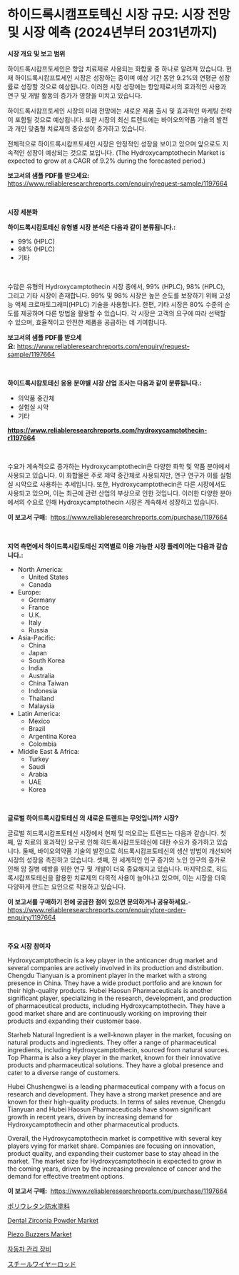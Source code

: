 <p><h1>하이드록시캠프토텍신 시장 규모: 시장 전망 및 시장 예측 (2024년부터 2031년까지)</h1></p><p><strong>시장 개요 및 보고 범위</strong></p>
<p><p>하이드록시캄프토세인은 항암 치료제로 사용되는 화합물 중 하나로 알려져 있습니다. 현재 하이드록시캄프토세인 시장은 성장하는 중이며 예상 기간 동안 9.2%의 연평균 성장률로 성장할 것으로 예상됩니다. 이러한 시장 성장에는 항암제로서의 효과적인 사용과 연구 및 개발 활동의 증가가 영향을 미치고 있습니다. </p><p>하이드록시캄프토세인 시장의 미래 전망에는 새로운 제품 출시 및 효과적인 마케팅 전략이 포함될 것으로 예상됩니다. 또한 시장의 최신 트렌드에는 바이오의약품 기술의 발전과 개인 맞춤형 치료제의 중요성이 증가하고 있습니다.</p><p>전체적으로 하이드록시캄프토세인 시장은 안정적인 성장을 보이고 있으며 앞으로도 지속적인 성장이 예상되는 것으로 보입니다. (The Hydroxycamptothecin Market is expected to grow at a CAGR of 9.2% during the forecasted period.)</p></p>
<p><strong>보고서의 샘플 PDF를 받으세요:</strong> <a href="https://www.reliableresearchreports.com/enquiry/request-sample/1197664">https://www.reliableresearchreports.com/enquiry/request-sample/1197664</a></p>
<p>&nbsp;</p>
<p><strong>시장 세분화</strong></p>
<p><strong>하이드록시캄토테신 유형별 시장 분석은 다음과 같이 분류됩니다.:</strong></p>
<p><ul><li>99% (HPLC)</li><li>98% (HPLC)</li><li>기타</li></ul></p>
<p>&nbsp;</p>
<p><p>수많은 유형의 Hydroxycamptothecin 시장 중에서, 99% (HPLC), 98% (HPLC), 그리고 기타 시장이 존재합니다. 99% 및 98% 시장은 높은 순도를 보장하기 위해 고성능 액체 크로마토그래피(HPLC) 기술을 사용합니다. 한편, 기타 시장은 80% 수준의 순도를 제공하며 다른 방법을 활용할 수 있습니다. 각 시장은 고객의 요구에 따라 선택할 수 있으며, 효율적이고 안전한 제품을 공급하는 데 기여합니다.</p></p>
<p><strong>보고서의 샘플 PDF를 받으세요:</strong>&nbsp;<a href="https://www.reliableresearchreports.com/enquiry/request-sample/1197664">https://www.reliableresearchreports.com/enquiry/request-sample/1197664</a></p>
<p>&nbsp;</p>
<p><strong> 하이드록시캄토테신 응용 분야별 시장 산업 조사는 다음과 같이 분류됩니다.:</strong></p>
<p><ul><li>의약품 중간체</li><li>실험실 시약</li><li>기타</li></ul></p>
<p><strong><a href="https://www.reliableresearchreports.com/hydroxycamptothecin-r1197664">https://www.reliableresearchreports.com/hydroxycamptothecin-r1197664</a></strong></p>
<p>&nbsp;</p>
<p><p>수요가 계속적으로 증가하는 Hydroxycamptothecin은 다양한 화학 및 약품 분야에서 사용되고 있습니다. 이 화합물은 주로 제약 중간체로 사용되지만, 연구 연구가 이를 실험실 시약으로 사용하는 추세입니다. 또한, Hydroxycamptothecin은 다른 시장에서도 사용되고 있으며, 이는 최근에 관련 산업의 부상으로 인한 것입니다. 이러한 다양한 분야에서의 수요로 인해 Hydroxycamptothecin 시장은 계속해서 성장하고 있습니다.</p></p>
<p><strong>이 보고서 구매:</strong>&nbsp; <a href="https://www.reliableresearchreports.com/purchase/1197664">https://www.reliableresearchreports.com/purchase/1197664</a></p>
<p>&nbsp;</p>
<p><strong>지역 측면에서 하이드록시캄토테신 지역별로 이용 가능한 시장 플레이어는 다음과 같습니다.:</strong></p>
<p><ul>
    <li>
        North America:
        <ul>
            <li>United States</li>
            <li>Canada</li>
        </ul>
    </li>
    <li>
        Europe:
        <ul>
            <li>Germany</li>
            <li>France</li>
            <li>U.K.</li>
            <li>Italy</li>
            <li>Russia</li>
        </ul>
    </li>
    <li>
        Asia-Pacific:
        <ul>
            <li>China</li>
            <li>Japan</li>
            <li>South Korea</li>
            <li>India</li>
            <li>Australia</li>
            <li>China Taiwan</li>
            <li>Indonesia</li>
            <li>Thailand</li>
            <li>Malaysia</li>
        </ul>
    </li>
    <li>
        Latin America:
        <ul>
            <li>Mexico</li>
            <li>Brazil</li>
            <li>Argentina Korea</li>
            <li>Colombia</li>
        </ul>
    </li>
    <li>
        Middle East & Africa:
        <ul>
            <li>Turkey</li>
            <li>Saudi</li>
            <li>Arabia</li>
            <li>UAE</li>
            <li>Korea</li>
        </ul>
    </li>
    </ul></p>
<p>&nbsp;</p>
<p><strong>글로벌 하이드록시캄토테신 의 새로운 트렌드는 무엇입니까? 시장?</strong></p>
<p><p>글로벌 히드록시캄프토테신 시장에서 현재 및 떠오르는 트렌드는 다음과 같습니다. 첫째, 암 치료의 효과적인 요구로 인해 히드록시캄프토테신에 대한 수요가 증가하고 있습니다. 둘째, 바이오의약품 기술의 발전으로 히드록시캄프토테신의 생산 방법이 개선되어 시장의 성장을 촉진하고 있습니다. 셋째, 전 세계적인 인구 증가와 노인 인구의 증가로 인해 암 질병 예방을 위한 연구 및 개발이 더욱 중요해지고 있습니다. 마지막으로, 히드록시캄프토테신을 활용한 치료제의 다목적 사용이 늘어나고 있으며, 이는 시장을 더욱 다양하게 만드는 요인으로 작용하고 있습니다.</p></p>
<p><strong>이 보고서를 구매하기 전에 궁금한 점이 있으면 문의하거나 공유하세요.</strong>- <a href="https://www.reliableresearchreports.com/enquiry/pre-order-enquiry/1197664">https://www.reliableresearchreports.com/enquiry/pre-order-enquiry/1197664</a></p>
<p>&nbsp;</p>
<p><strong>주요 시장 참여자</strong></p>
<p><p>Hydroxycamptothecin is a key player in the anticancer drug market and several companies are actively involved in its production and distribution. Chengdu Tianyuan is a prominent player in the market with a strong presence in China. They have a wide product portfolio and are known for their high-quality products. Hubei Haosun Pharmaceuticals is another significant player, specializing in the research, development, and production of pharmaceutical products, including Hydroxycamptothecin. They have a good market share and are continuously working on improving their products and expanding their customer base.</p><p>Starheb Natural Ingredient is a well-known player in the market, focusing on natural products and ingredients. They offer a range of pharmaceutical ingredients, including Hydroxycamptothecin, sourced from natural sources. Top Pharma is also a key player in the market, known for their innovative products and pharmaceutical solutions. They have a global presence and cater to a diverse range of customers.</p><p>Hubei Chushengwei is a leading pharmaceutical company with a focus on research and development. They have a strong market presence and are known for their high-quality products. In terms of sales revenue, Chengdu Tianyuan and Hubei Haosun Pharmaceuticals have shown significant growth in recent years, driven by increasing demand for Hydroxycamptothecin and other pharmaceutical products.</p><p>Overall, the Hydroxycamptothecin market is competitive with several key players vying for market share. Companies are focusing on innovation, product quality, and expanding their customer base to stay ahead in the market. The market size for Hydroxycamptothecin is expected to grow in the coming years, driven by the increasing prevalence of cancer and the demand for effective treatment options.</p></p>
<p><strong>이 보고서 구매:</strong>&nbsp;&nbsp;<a href="https://www.reliableresearchreports.com/purchase/1197664">https://www.reliableresearchreports.com/purchase/1197664</a></p>
<p><p><a href="https://medium.com/@stevenhuson95/%E3%83%9D%E3%83%AA%E3%82%A6%E3%83%AC%E3%82%BF%E3%83%B3%E9%98%B2%E6%B0%B4%E5%A1%97%E6%96%99%E5%B8%82%E5%A0%B4%E5%88%86%E6%9E%90-%E3%81%9D%E3%81%AEcagr-%E5%B8%82%E5%A0%B4%E3%82%BB%E3%82%B0%E3%83%A1%E3%83%B3%E3%83%86%E3%83%BC%E3%82%B7%E3%83%A7%E3%83%B3-%E3%81%8A%E3%82%88%E3%81%B3%E3%82%B0%E3%83%AD%E3%83%BC%E3%83%90%E3%83%AB%E7%94%A3%E6%A5%AD%E6%A6%82%E8%A6%81-39ca60d89b51">ポリウレタン防水塗料</a></p><p><a href="https://issuu.com/reportprime-2/docs/dental-zirconia-powder-market-size-2030.pptx">Dental Zirconia Powder Market</a></p><p><a href="https://summer-dogwood-3e9.notion.site/Piezo-Buzzers-Market-Analysis-and-Sze-Forecasted-for-period-from-2024-to-2031-67a31128664242f9acbcbffef82461ba">Piezo Buzzers Market</a></p><p><a href="https://medium.com/@twix678568/%EC%9E%90%EB%8F%99%EC%B0%A8-%EA%B4%80%EB%A6%AC-%EC%9E%A5%EB%B9%84-%EC%8B%9C%EC%9E%A5-%EC%8B%9C%EC%9E%A5-%EC%A0%90%EC%9C%A0%EC%9C%A8-%EC%8B%9C%EC%9E%A5-%EB%8F%99%ED%96%A5-%EA%B7%B8%EB%A6%AC%EA%B3%A0-%EB%AF%B8%EB%9E%98-%EC%84%B1%EC%9E%A5%EC%9D%84-%ED%83%90%EC%83%89%ED%95%98%EA%B8%B0-2b177ff1d1e1">자동차 관리 장비</a></p><p><a href="https://github.com/hwbcz413288296/Market-Research-Report-List-1/blob/main/782042124805.md">スチールワイヤーロッド</a></p></p>